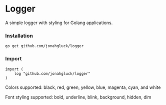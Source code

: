 # Logger
A simple logger with styling for Golang applications.

### Installation
```
go get github.com/jonahgluck/logger
```

### Import
```golang
import (
	log "github.com/jonahgluck/logger"
)
```

Colors supported: black, red, green, yellow, blue, magenta, cyan, and white

Font styling supported: bold, underline, blink, background, hidden, dim
